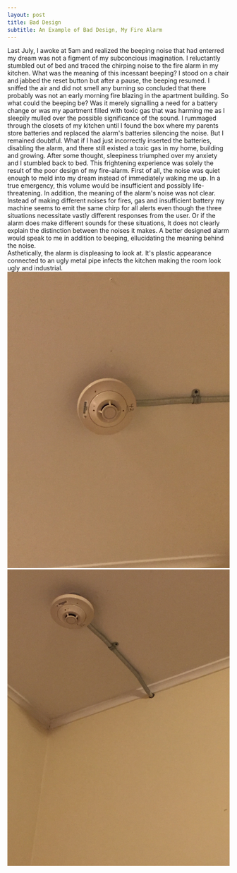 ```yaml
---
layout: post
title: Bad Design
subtitle: An Example of Bad Design, My Fire Alarm
---
```

Last July, I awoke at 5am and realized the beeping noise that had enterred my dream was not a figment of my subconcious imagination. I reluctantly stumbled out of bed and traced the chirping noise to the fire alarm in my kitchen. What was the meaning of this incessant beeping? I stood on a chair and jabbed the reset button but after a pause, the beeping resumed. I sniffed the air and did not smell any burning so concluded that there probably was not an early morning fire blazing in the apartment building. So what could the beeping be? Was it merely signalling a need for a battery change or was my apartment filled with toxic gas that was harming me as I sleepily mulled over the possible significance of the sound. I rummaged through the closets of my kitchen until I found the box where my parents store batteries and replaced the alarm's batteries silencing the noise. But I remained doubtful. What if I had just incorrectly inserted the batteries, disabling the alarm, and there still existed a toxic gas in my home, building and growing. After some thought, sleepiness triumphed over my anxiety and I stumbled back to bed.
This frightening experience was solely the result of the poor design of my fire-alarm. First of all, the noise was quiet enough to meld into my dream instead of immediately waking me up. In a true emergency, this volume would be insufficient and possibly life-threatening. In addition, the meaning of the alarm's noise was not clear. Instead of making different noises for fires, gas and insufficient battery my machine seems to emit the same chirp for all alerts even though the three situations necessitate vastly different responses from the user. Or if the alarm does make different sounds for these situations, It does not clearly explain the distinction between the noises it makes. A better designed alarm would speak to me in addition to beeping, ellucidating the meaning behind the noise.   
Asthetically, the alarm is displeasing to look at. It's plastic appearance connected to an ugly metal pipe infects the kitchen making the room look ugly and industrial. 
![alarm one](/img/alarm1.jpg)
![alarm two](/img/alarm2.jpg)
